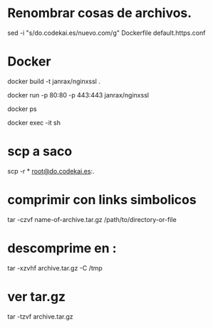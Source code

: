 # Renombrar cosas de archivos.

sed -i "s/do.codekai.es/nuevo.com/g" Dockerfile default.https.conf


# Docker
docker build -t janrax/nginxssl .


docker run -p 80:80 -p 443:443 janrax/nginxssl

docker ps

docker exec -it <contenedor> sh


# scp a saco

scp -r * root@do.codekai.es:.

# comprimir con links simbolicos
tar -czvf name-of-archive.tar.gz /path/to/directory-or-file
# descomprime en :
tar -xzvhf archive.tar.gz -C /tmp
# ver tar.gz
tar -tzvf archive.tar.gz


